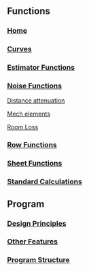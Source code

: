 ## Functions

### [Home](https://github.com/Moosevellous/Trace/wiki)

### [Curves](https://github.com/Moosevellous/Trace/wiki/Curve-Functions)

### [Estimator Functions](https://github.com/Moosevellous/Trace/wiki/Estimator-Functions)

### [Noise Functions](https://github.com/Moosevellous/Trace/wiki/Noise-Functions)

[Distance attenuation](https://github.com/Moosevellous/Trace/wiki/Noise-Functions#distance-attenuation)

[Mech elements](https://github.com/Moosevellous/Trace/wiki/Noise-Functions#mech-elements)

[Room Loss](https://github.com/Moosevellous/Trace/wiki/Noise-Functions#room-loss)

### [Row Functions](https://github.com/Moosevellous/Trace/wiki/Row-Functions)

### [Sheet Functions](https://github.com/Moosevellous/Trace/wiki/Sheet-Functions)

### [Standard Calculations](https://github.com/Moosevellous/Trace/wiki/Standard-Calculations)


## Program

### [Design Principles](https://github.com/Moosevellous/Trace/wiki/Design-Principles)

### [Other Features](https://github.com/Moosevellous/Trace/wiki/Other-Features)

### [Program Structure](https://github.com/Moosevellous/Trace/wiki/Program-Structure)


